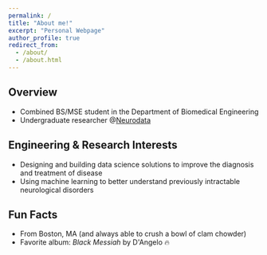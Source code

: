 ```yaml
---
permalink: /
title: "About me!"
excerpt: "Personal Webpage"
author_profile: true
redirect_from: 
  - /about/
  - /about.html
---
```


## Overview
- Combined BS/MSE student in the Department of Biomedical Engineering
- Undergraduate researcher @[Neurodata](https://neurodata.io/)


## Engineering & Research Interests
- Designing and building data science solutions to improve the diagnosis and treatment of disease
- Using machine learning to better understand previously intractable neurological disorders

## Fun Facts
- From Boston, MA (and always able to crush a bowl of clam chowder)
- Favorite album: _Black Messiah_ by D'Angelo 🔥
